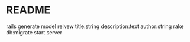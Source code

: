 # README

rails generate model reivew title:string description:text author:string
rake db:migrate
start server